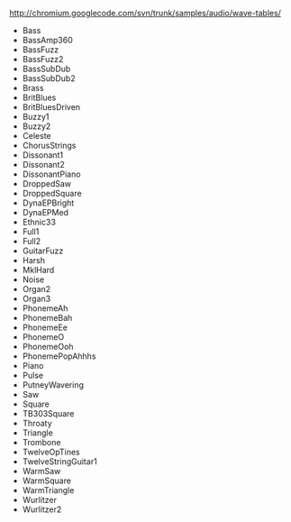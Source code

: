 http://chromium.googlecode.com/svn/trunk/samples/audio/wave-tables/

- Bass
- BassAmp360
- BassFuzz
- BassFuzz2
- BassSubDub
- BassSubDub2
- Brass
- BritBlues
- BritBluesDriven
- Buzzy1
- Buzzy2
- Celeste
- ChorusStrings
- Dissonant1
- Dissonant2
- DissonantPiano
- DroppedSaw
- DroppedSquare
- DynaEPBright
- DynaEPMed
- Ethnic33
- Full1
- Full2
- GuitarFuzz
- Harsh
- MklHard
- Noise
- Organ2
- Organ3
- PhonemeAh
- PhonemeBah
- PhonemeEe
- PhonemeO
- PhonemeOoh
- PhonemePopAhhhs
- Piano
- Pulse
- PutneyWavering
- Saw
- Square
- TB303Square
- Throaty
- Triangle
- Trombone
- TwelveOpTines
- TwelveStringGuitar1
- WarmSaw
- WarmSquare
- WarmTriangle
- Wurlitzer
- Wurlitzer2
